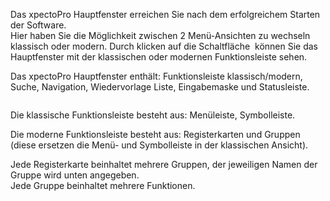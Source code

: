 <!DOCTYPE html>
<html>
<head>
<meta charset="utf-8">
<meta name="viewport" content="width=device-width, initial-scale=1.0">
<title>300_Einfuehrung_Oberflaeche_(sub_header)</title>
<link rel="stylesheet" href="https://stackedit.io/res-min/themes/base.css" />
<script type="text/javascript" src="https://cdn.mathjax.org/mathjax/latest/MathJax.js?config=TeX-AMS_HTML"></script>
</head>
<body><div class="container"><p>Das xpectoPro Hauptfenster erreichen Sie nach dem erfolgreichem Starten der Software.  <br>
Hier haben Sie die Möglichkeit zwischen 2 Menü-Ansichten zu wechseln klassisch oder modern. Durch klicken auf die Schaltfläche <img src="http://xpecto.github.io/docs/img/img_1460976709067.png" alt="" title=""> können Sie das Hauptfenster mit der klassischen oder modernen Funktionsleiste sehen.</p>

<p>Das xpectoPro Hauptfenster enthält: Funktionsleiste klassisch/modern, Suche, Navigation, Wiedervorlage Liste, Eingabemaske und Statusleiste.</p>

<p><img src="http://xpecto.github.io/docs/img/img_1462283281018.png" alt="" title=""></p>

<p>Die klassische Funktionsleiste besteht aus: Menüleiste, Symbolleiste.</p>

<p>Die moderne Funktionsleiste besteht aus: Registerkarten und  Gruppen (diese ersetzen die Menü- und Symbolleiste in der klassischen Ansicht). </p>

<p>Jede Registerkarte beinhaltet mehrere Gruppen, der jeweiligen Namen der Gruppe wird unten angegeben. <br>
Jede Gruppe beinhaltet mehrere Funktionen.  </p>

<p><img src="http://xpecto.github.io/docs/img/img_1462282387938.png" alt="" title=""></p></div></body>
</html>
